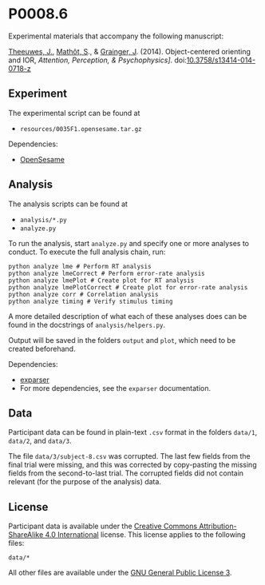# P0008.6

Experimental materials that accompany the following manuscript:

[Theeuwes, J.](http://ems.psy.vu.nl/userpages/theeuwes/), [Mathôt, S](http://www.cogsci.nl/smathot)., & [Grainger, J](http://gsite.univ-provence.fr/gsite/document.php?pagendx=2044&project=lpc). (2014). Object-centered orienting and IOR, *Attention, Perception, & Psychophysics]*. doi:[10.3758/s13414-014-0718-z](http://dx.doi.org/10.3758/s13414-014-0718-z)

## Experiment

The experimental script can be found at

- `resources/0035F1.opensesame.tar.gz`

Dependencies:

- [OpenSesame](http://osdoc.cogsci.nl/)

## Analysis

The analysis scripts can be found at

- `analysis/*.py`
- `analyze.py`

To run the analysis, start `analyze.py` and specify one or more analyses to conduct. To execute the full analysis chain, run:

	python analyze lme # Perform RT analysis
	python analyze lmeCorrect # Perform error-rate analysis
	python analyze lmePlot # Create plot for RT analysis
	python analyze lmePlotCorrect # Create plot for error-rate analysis
	python analyze corr # Correlation analysis
	python analyze timing # Verify stimulus timing

A more detailed description of what each of these analyses does can be found in the docstrings of `analysis/helpers.py`.

Output will be saved in the folders `output` and `plot`, which need to be created beforehand.

Dependencies:

- [exparser](https://github.com/smathot/exparser)
- For more dependencies, see the `exparser` documentation.

## Data

Participant data can be found in plain-text `.csv` format in the folders `data/1`, `data/2`, and `data/3`.

The file `data/3/subject-8.csv` was corrupted. The last few fields from the final trial were missing, and this was corrected by copy-pasting the missing fields from the second-to-last trial. The corrupted fields did not contain relevant (for the purpose of the analysis) data.

## License

Participant data is available under the [Creative Commons Attribution-ShareAlike 4.0 International][CC-by-SA] license. This license applies to the following files:

	data/*

All other files are available under the [GNU General Public License 3][gpl].

[CC-by-SA]: http://creativecommons.org/licenses/by-sa/4.0/
[gpl]: https://www.gnu.org/copyleft/gpl.html
